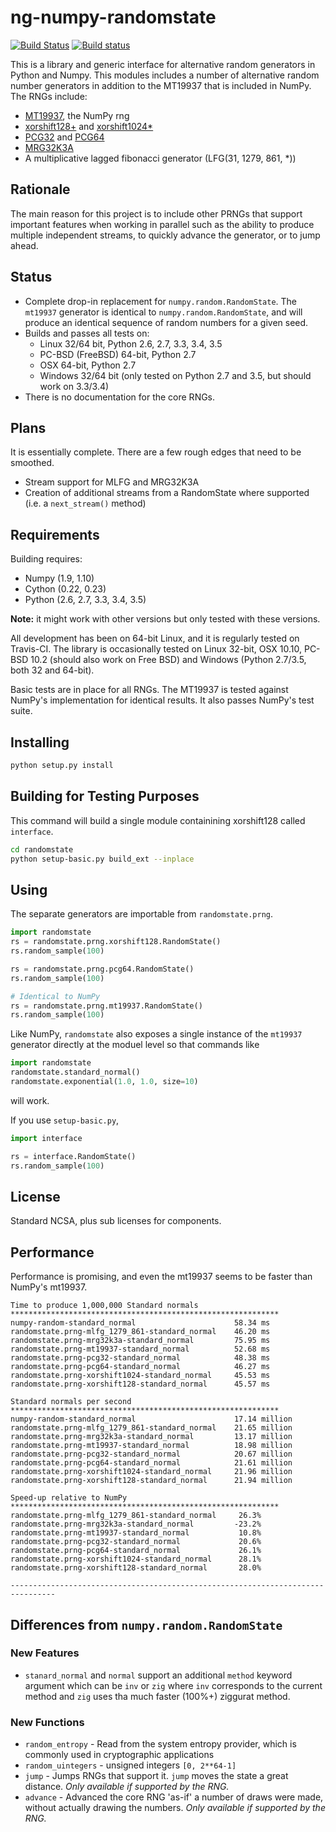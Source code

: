 # ng-numpy-randomstate
[![Build Status](https://travis-ci.org/bashtage/ng-numpy-randomstate.svg?branch=master)](https://travis-ci.org/bashtage/ng-numpy-randomstate) 
[![Build status](https://ci.appveyor.com/api/projects/status/odc5c4ukhru5xicl/branch/master?svg=true)](https://ci.appveyor.com/project/bashtage/ng-numpy-randomstate/branch/master)

This is a library and generic interface for alternative random generators 
in Python and Numpy. This modules includes a number of alternative random 
number generators in addition to the MT19937 that is included in NumPy. 
The RNGs include:

* [MT19937](https://github.com/numpy/numpy/blob/master/numpy/random/mtrand/),
 the NumPy rng
* [xorshift128+](http://xorshift.di.unimi.it/) and 
[xorshift1024*](http://xorshift.di.unimi.it/)
* [PCG32](http://www.pcg-random.org/) and [PCG64](http:w//www.pcg-random.org/)
* [MRG32K3A](http://simul.iro.umontreal.ca/rng)
* A multiplicative lagged fibonacci generator (LFG(31, 1279, 861, *))

## Rationale
The main reason for this project is to include other PRNGs that support 
important features when working in parallel such as the ability to produce 
multiple independent streams, to quickly advance the generator, or to jump 
ahead.

## Status

* Complete drop-in replacement for `numpy.random.RandomState`. The `mt19937` 
generator is identical to `numpy.random.RandomState`, and will produce an 
identical sequence of random numbers for a given seed.   
* Builds and passes all tests on:
  * Linux 32/64 bit, Python 2.6, 2.7, 3.3, 3.4, 3.5
  * PC-BSD (FreeBSD) 64-bit, Python 2.7
  * OSX  64-bit, Python 2.7
  * Windows 32/64 bit (only tested on Python 2.7 and 3.5, but should work on 3.3/3.4)
* There is no documentation for the core RNGs.

## Plans
It is essentially complete.  There are a few rough edges that need to be smoothed.
  
  * Stream support for MLFG and MRG32K3A
  * Creation of additional streams from a RandomState where supported (i.e. 
  a `next_stream()` method)
  
## Requirements
Building requires:

  * Numpy (1.9, 1.10)
  * Cython (0.22, 0.23)
  * Python (2.6, 2.7, 3.3, 3.4, 3.5)

**Note:** it might work with other versions but only tested with these 
versions. 

All development has been on 64-bit Linux, and it is regularly tested on 
Travis-CI. The library is occasionally tested on Linux 32-bit,  OSX 10.10, 
PC-BSD 10.2 (should also work on Free BSD) and Windows (Python 2.7/3.5, 
both 32 and 64-bit).

Basic tests are in place for all RNGs. The MT19937 is tested against NumPy's 
implementation for identical results. It also passes NumPy's test suite.

## Installing

```bash
python setup.py install
```

## Building for Testing Purposes

This command will build a single module containining xorshift128 called
`interface`.  

```bash
cd randomstate
python setup-basic.py build_ext --inplace
```

## Using

The separate generators are importable from `randomstate.prng`.

```python
import randomstate
rs = randomstate.prng.xorshift128.RandomState()
rs.random_sample(100)

rs = randomstate.prng.pcg64.RandomState()
rs.random_sample(100)

# Identical to NumPy
rs = randomstate.prng.mt19937.RandomState()
rs.random_sample(100)
```

Like NumPy, `randomstate` also exposes a single instance of the `mt19937` 
generator directly at the moduel level so that commands like

```python
import randomstate
randomstate.standard_normal()
randomstate.exponential(1.0, 1.0, size=10)
```

will work.

If you use `setup-basic.py`, 

```python
import interface

rs = interface.RandomState()
rs.random_sample(100)
```

## License
Standard NCSA, plus sub licenses for components.

## Performance
Performance is promising, and even the mt19937 seems to be faster than NumPy's mt19937. 

```
Time to produce 1,000,000 Standard normals
************************************************************
numpy-random-standard_normal                      58.34 ms
randomstate.prng-mlfg_1279_861-standard_normal    46.20 ms
randomstate.prng-mrg32k3a-standard_normal         75.95 ms
randomstate.prng-mt19937-standard_normal          52.68 ms
randomstate.prng-pcg32-standard_normal            48.38 ms
randomstate.prng-pcg64-standard_normal            46.27 ms
randomstate.prng-xorshift1024-standard_normal     45.53 ms
randomstate.prng-xorshift128-standard_normal      45.57 ms

Standard normals per second
************************************************************
numpy-random-standard_normal                      17.14 million
randomstate.prng-mlfg_1279_861-standard_normal    21.65 million
randomstate.prng-mrg32k3a-standard_normal         13.17 million
randomstate.prng-mt19937-standard_normal          18.98 million
randomstate.prng-pcg32-standard_normal            20.67 million
randomstate.prng-pcg64-standard_normal            21.61 million
randomstate.prng-xorshift1024-standard_normal     21.96 million
randomstate.prng-xorshift128-standard_normal      21.94 million

Speed-up relative to NumPy
************************************************************
randomstate.prng-mlfg_1279_861-standard_normal     26.3%
randomstate.prng-mrg32k3a-standard_normal         -23.2%
randomstate.prng-mt19937-standard_normal           10.8%
randomstate.prng-pcg32-standard_normal             20.6%
randomstate.prng-pcg64-standard_normal             26.1%
randomstate.prng-xorshift1024-standard_normal      28.1%
randomstate.prng-xorshift128-standard_normal       28.0%

--------------------------------------------------------------------------------
```

## Differences from `numpy.random.RandomState`

### New Features
* `stanard_normal` and `normal` support an additional `method` keyword 
argument which can be `inv` or `zig` where `inv` corresponds to the 
current method and `zig` uses tha much faster (100%+) ziggurat method.

### New Functions

* `random_entropy` - Read from the system entropy provider, which is commonly 
used in cryptographic applications
* `random_uintegers` - unsigned integers `[0, 2**64-1]` 
* `jump` - Jumps RNGs that support it.  `jump` moves the state a great 
distance. _Only available if supported by the RNG._
* `advance` - Advanced the core RNG 'as-if' a number of draws were made, 
without actually drawing the numbers. _Only available if supported by the RNG._
